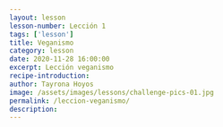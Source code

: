 ```yaml
---
layout: lesson
lesson-number: Lección 1
tags: ['lesson']
title: Veganismo
category: lesson
date: 2020-11-28 16:00:00
excerpt: Lección veganismo
recipe-introduction:
author: Tayrona Hoyos
image: /assets/images/lessons/challenge-pics-01.jpg
permalink: /leccion-veganismo/
description:
---
```

